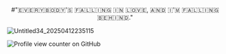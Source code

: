 <p align="center">
#"🇪‌🇻‌🇪‌🇷‌🇾‌🇧‌🇴‌🇩‌🇾‌'🇸‌ 🇫‌🇦‌🇱‌🇱‌🇮‌🇳‌🇬‌ 🇮‌🇳‌ 🇱‌🇴‌🇻‌🇪‌, 🇦‌🇳‌🇩‌ 🇮‌'🇲‌ 🇫‌🇦‌🇱‌🇱‌🇮‌🇳‌🇬‌ 🇧‌🇪‌🇭‌🇮‌🇳‌🇩‌."

![Untitled34_20250412235115](https://github.com/user-attachments/assets/c2ec865e-4b4f-4d2d-8e13-969dfa34d556)

![Profile view counter on GitHub](https://komarev.com/ghpvc/?username=pikopikohammer)

